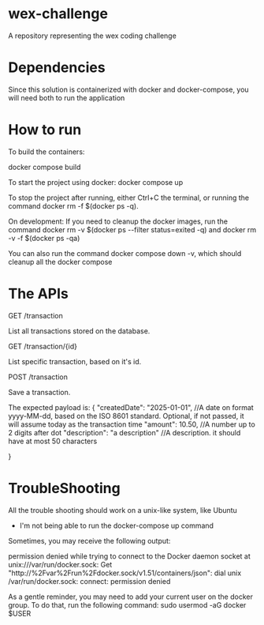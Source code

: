 # wex-challenge
A repository representing the wex coding challenge


# Dependencies

Since this solution is containerized with docker and docker-compose, you will need both to run the application

# How to run

To build the containers:

docker compose build


To start the project using docker:
docker compose up

To stop the project after running, either Ctrl+C the terminal, or running the command docker rm -f $(docker ps -q).

On development:
If you need to cleanup the docker images, run the command docker rm -v $(docker ps --filter status=exited -q) and docker rm -v -f $(docker ps -qa)

You can also run the command docker compose down -v, which should cleanup all the docker compose

# The APIs

GET /transaction

List all transactions stored on the database.

GET /transaction/{id}

List specific transaction, based on it's id.

POST /transaction

Save a transaction. 

The expected payload is:
{
    "createdDate": "2025-01-01", //A date on format yyyy-MM-dd, based on the ISO 8601 standard. Optional, if not passed, it will assume today as the transaction time
    "amount": 10.50, //A number up to 2 digits after dot
    "description": "a description" //A description. it should have at most 50 characters

}


# TroubleShooting

All the trouble shooting should work on a unix-like system, like Ubuntu

- I'm not being able to run the docker-compose up command

Sometimes, you may receive the following output:

permission denied while trying to connect to the Docker daemon socket at unix:///var/run/docker.sock: Get "http://%2Fvar%2Frun%2Fdocker.sock/v1.51/containers/json": dial unix /var/run/docker.sock: connect: permission denied

As a gentle reminder, you may need to add your current user on the docker group.
To do that, run the following command:
sudo usermod -aG docker $USER
